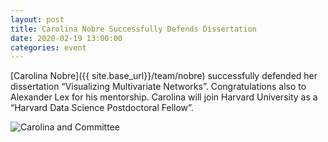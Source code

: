 ```yaml
---
layout: post
title: Carolina Nobre Successfully Defends Dissertation 
date: 2020-02-19 13:00:00
categories: event
---
```


[Carolina Nobre]({{ site.base_url}}/team/nobre) successfully defended her dissertation “Visualizing Multivariate Networks”. Congratulations also to Alexander Lex for his mentorship. Carolina will join Harvard University as a “Harvard Data Science Postdoctoral Fellow”.

![Carolina and Committee]({{site.base_url}}/assets/images/posts/2020_nobre_defense.jpg)